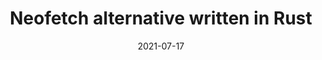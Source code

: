 ---
title: Neofetch alternative written in Rust
description: Neofetch is a TUI (Terminal User Interface) system information tool written in Bash. Neofetch may be one the most well known terminal applications, and for a good reason, it's highly configurable and looks great. However, it is slow... really slow. By no means is Bash a slow language, it just doesn't do so well with the overly massive 10,000 lines of text Neofetch consists of. Thankfully, they're are many great alternatives that do pretty much the same thing, some even do it better. A
date: 2021-07-17
slug: neofetch-alt-rust
# image:
categories:
    - 
    -
---
